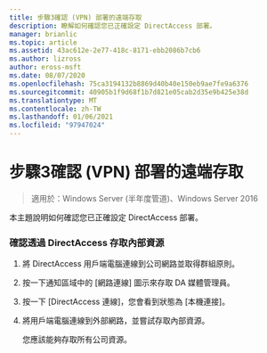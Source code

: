 ```yaml
---
title: 步驟3確認 (VPN) 部署的遠端存取
description: 瞭解如何確認您已正確設定 DirectAccess 部署。
manager: brianlic
ms.topic: article
ms.assetid: 43ac612e-2e77-418c-8171-ebb2086b7cb6
ms.author: lizross
author: eross-msft
ms.date: 08/07/2020
ms.openlocfilehash: 75ca3194132b8869d40b40e150eb9ae7fe9a6376
ms.sourcegitcommit: 40905b1f9d68f1b7d821e05cab2d35e9b425e38d
ms.translationtype: MT
ms.contentlocale: zh-TW
ms.lasthandoff: 01/06/2021
ms.locfileid: "97947024"
---
```

# <a name="step-3-verify-the-remote-access-vpn-deployment"></a>步驟3確認 (VPN) 部署的遠端存取

>適用於：Windows Server (半年度管道)、Windows Server 2016

本主題說明如何確認您已正確設定 DirectAccess 部署。

### <a name="to-verify-access-to-internal-resources-through-directaccess"></a>確認透過 DirectAccess 存取內部資源

1.  將 DirectAccess 用戶端電腦連線到公司網路並取得群組原則。

2.  按一下通知區域中的 [網路連線] 圖示來存取 DA 媒體管理員。

3.  按一下 [DirectAccess 連線]，您會看到狀態為 [本機連接]。

4.  將用戶端電腦連線到外部網路，並嘗試存取內部資源。

    您應該能夠存取所有公司資源。




